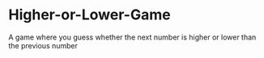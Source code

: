 # Higher-or-Lower-Game
A game where you guess whether the next number is higher or lower than the previous number

